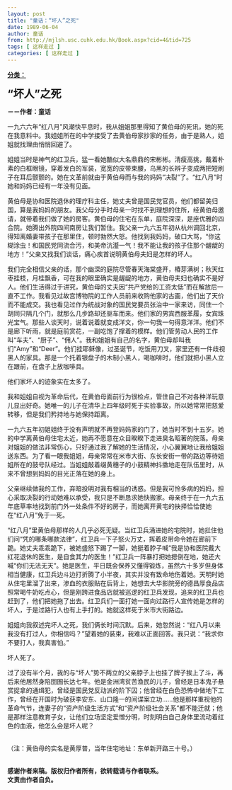 ```yaml
---
layout: post
title: "童话：“坏人”之死"
date: 1989-06-04
author: 童话
from: http://mjlsh.usc.cuhk.edu.hk/Book.aspx?cid=4&tid=725
tags: [ 这样走过 ]
categories: [ 这样走过 ]
---
```


<div style="margin: 15px 10px 10px 0px;">
 <div>
  <span id="ctl00_ContentPlaceHolder1_chapter1_SubjectLabel" style="font-weight:bold;text-decoration:underline;">
   分类：
  </span>
 </div>
 <p>
  <strong>
   <font size="5">
    “坏人”之死
   </font>
  </strong>
 </p>
 <p>
  <strong>
   －－作者：童话
  </strong>
 </p>
 <p>
  一九六六年“红八月”风潮快平息时，我从姐姐那里得知了黄伯母的死讯，她的死在我意料中。我姐姐所在的中学接受了去黄伯母家抄家的任务，由于是熟人，姐姐就找理由悄悄回避了。
 </p>
 <p>
  姐姐当时是神气的红卫兵，猛一看她酷似大名鼎鼎的宋彬彬。清瘦高挑，戴着朴素的白框眼镜，穿着发白的军装，宽宽的皮带束腰，乌黑的长辨子变成两把短刷子在耳后颤颤的。她在文革前就由于黄伯母而与我的妈妈“决裂”了。“红八月”时她和妈妈已经有一年没有见面。
 </p>
 <p>
  黄伯母是协和医院退休的理疗科主任，她丈夫曾是国民党官员，他们都留美归国，算是我妈妈的朋友。我父母分手时母亲一时找不到理想的住所，经黄伯母邀请，就带着我们做了她的房客。黄伯母的住宅在东单，庭院深深，是座优雅的四合院。她腾出外院四间南房让我们暂住。我父亲一九六五年初从杭州调回北京，得知离婚妻带孩子在那里住，顿时勃然大怒。他找到我妈妈，破口大骂，“你这糊涂虫！和国民党同流合污，和美帝沆瀣一气！我不能让我的孩子住那个龌龊的地方！”父亲又找我们谈话，痛心疾首说明黄伯母夫妇是怎样的坏人。
 </p>
 <p>
  我们完全相信父亲的话，那个幽深的庭院尽管春天海棠盛开，椿芽满树；秋天红枣挂枝，月桂飘香，可在我的眼里确实是龌龊的地方，黄伯母夫妇也确实不是好人。他们生活得过于讲究，黄伯母的丈夫因“共产党给的工资太低”而在解放后一直不工作。我看见过故宫博物院的工作人员前来收购他家的古画，他们出了天价而不能成交。我也看见过作为统战对象的国民党要员张治中一家来访，同住一个胡同只隔几个门，就那么几步路却还驱车而来。他们家的男宾西服革履，女宾珠光宝气。那些人谈天时，说着说着就变成洋文，你一句我一句得意洋洋。他们不是廊下听雨，就是庭前赏花，一副吃饱了撑着的模样。他们管劳动人民的工作叫“车夫”、“厨子”、“佣人”。我和姐姐有自己的名字，黄伯母却叫我们“Amy”和“Deer”。他们挂耶稣像，过圣诞节，吃饭用刀叉，家里还有一件歧视黑人的家具。那是一个托着银盘子的木制小黑人，喝咖啡时，他们就把小黑人立在跟前，在盘子上放咖啡具。
 </p>
 <p>
  他们家坏人的迹象实在太多了。
 </p>
 <p>
  我和姐姐自视为革命后代，在黄伯母面前行为很检点，管住自己不对各种洋玩意儿显出好奇。她唯一的儿子在清华上四年级时死于实验事故，所以她常常把慈爱转移，但是我们矜持地与她保持距离。
 </p>
 <p>
  一九六五年初姐姐终于没有声明就不再登妈妈家的门了，她当时不到十五岁。她的中学离黄伯母住宅太近，她再不愿意在众目睽睽下走进臭名昭著的院落。母亲对姐姐的做法非常伤心，只好通过我了解她的生活情况，小心翼翼地让我给姐姐送东西。为了看一眼我姐姐，母亲常常在米市大街、东长安街一带的路边等待姐姐所在的鼓号队经过。当姐姐敲着缀黄穗子的小鼓精神抖擞地走在队伍里时，从来不曾想到妈妈的目光正落在她的身上。
 </p>
 <p>
  父亲继续做我的工作，弃暗投明对我有相当的诱惑。但是我可怜多病的妈妈，担心采取决裂的行动她难以承受，我只是不断恳求她快搬家。母亲终于在一九六五年底草率地找到前门外一处条件不好的房子，而她离开黄宅的抉择恰恰使她在“红八月”免于一死。
 </p>
 <p>
  “红八月”里黄伯母那样的人几乎必死无疑。当红卫兵涌进她的宅院时，她拦住他们问“凭的哪条哪款法律”，红卫兵一下子怒火万丈，挥着皮带命令她在廊前下跪。她丈夫乖乖跪下，被她盛怒下踢了一脚，她挺着脖子喊“我是协和医院戴大红花退休的医生，是自食其力的医生！”红卫兵一阵暴打把她摁倒在地，她还大喊“你们无法无天”。她是医生，平日既会保养又懂得锻炼，虽然六十多岁但身体相当健康，红卫兵边斗边打折腾了小半夜，其实并没有致命地伤着她。天明时她从住宅里溜了出来，渗血的衣服贴在后背上，她想去大华影院旁的德昌厚食品店照常喝牛奶吃点心，但是刚跨进食品店就被巡逻的红卫兵发现，追来的红卫兵也赶到了，他们把她拖了出去。红卫兵们一面打她一面向过路行人宣传她是怎样的坏人，于是过路行人也有上手打的。她就这样死于米市大街路边。
 </p>
 <p>
  姐姐向我叙述完坏人之死，我们俩长时间沉默。后来，她忽然说：“红八月以来我没有打过人，你相信吗？”望着她的装束，我难以正面回答。我只说：“我求你不要打人，我真害怕。”
 </p>
 <p>
  坏人死了。
 </p>
 <p>
  过了没有半个月，我的与“坏人”势不两立的父亲脖子上也挂了牌子挨上了斗，再后来他居然身陷囹圄长达七年。他是金洲湾贫苦渔民的儿子，曾经是日本鬼子悬赏捉拿的通缉犯，曾经是国民党反动派的阶下囚；他曾经在白色恐怖中做地下工作，曾经在开国时为破获李安东、山口隆一的间谍案立功……他是那样重视他的革命气节，连妻子的“资产阶级生活方式”和“资产阶级社会关系”都不能迁就；他是那样注意教育子女，让他们立场坚定爱憎分明，时刻明白自己身体里流动着红色的血液，他怎么会是坏人呢？
 </p>
 <p>
  <br/>
  （注：黄伯母的实名是黄厚普，当年住宅地址：东单新开路三十号。）
 </p>
 <p>
  <br/>
  <strong>
   感谢作者来稿。版权归作者所有，欲转载请与作者联系。
   <br/>
   文责由作者自负。
  </strong>
 </p>
</div>

